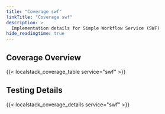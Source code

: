 ```yaml
---
title: "Coverage swf"
linkTitle: "Coverage swf"
description: >
  Implementation details for Simple Workflow Service (SWF)
hide_readingtime: true
---
```


## Coverage Overview
{{< localstack_coverage_table service="swf" >}}

## Testing Details
{{< localstack_coverage_details service="swf" >}}
